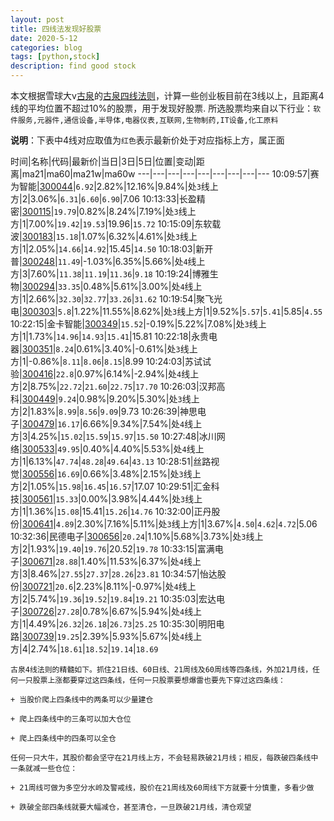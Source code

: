 ```yaml
---
layout: post
title: 四线法发现好股票
date: 2020-5-12
categories: blog
tags: [python,stock]
description: find good stock
---
```



本文根据雪球大v[古泉](https://xueqiu.com/u/7148646888)的[古泉四线法则](https://xueqiu.com/7148646888/130498192)，计算一些创业板目前在3线以上，且距离4线的平均位置不超过10%的股票，用于发现好股票.
所选股票均来自以下行业：`软件服务,元器件,通信设备,半导体,电器仪表,互联网,生物制药,IT设备,化工原料`

**说明**：下表中4线对应取值为`红色`表示最新价处于对应指标上方，属正面


时间|名称|代码|最新价|当日|3日|5日|位置|变动|距离|ma21|ma60|ma21w|ma60w
---|---|---|---|---|---|---|---|---
10:09:57|赛为智能|[300044](https://xueqiu.com/S/SZ300044)|`6.92`|2.82%|12.16%|9.84%|处`3`线上方|2|3.06%|`6.31`|`6.60`|`6.90`|7.06
10:13:33|长盈精密|[300115](https://xueqiu.com/S/SZ300115)|`19.79`|0.82%|8.24%|7.19%|处`3`线上方|1|7.00%|`19.42`|`19.53`|19.96|`15.72`
10:15:09|东软载波|[300183](https://xueqiu.com/S/SZ300183)|`15.18`|1.07%|6.32%|4.61%|处`3`线上方|1|2.05%|`14.66`|`14.92`|15.45|`14.50`
10:18:03|新开普|[300248](https://xueqiu.com/S/SZ300248)|`11.49`|-1.03%|6.35%|5.66%|处`4`线上方|3|7.60%|`11.38`|`11.19`|`11.36`|`9.18`
10:19:24|博雅生物|[300294](https://xueqiu.com/S/SZ300294)|`33.35`|0.48%|5.61%|3.00%|处`4`线上方|1|2.66%|`32.30`|`32.77`|`33.26`|`31.62`
10:19:54|聚飞光电|[300303](https://xueqiu.com/S/SZ300303)|`5.8`|1.22%|11.55%|8.62%|处`3`线上方|1|9.52%|`5.57`|`5.41`|5.85|`4.55`
10:22:15|金卡智能|[300349](https://xueqiu.com/S/SZ300349)|`15.52`|-0.19%|5.22%|7.08%|处`3`线上方|1|1.73%|`14.96`|`14.93`|`15.41`|15.81
10:22:18|永贵电器|[300351](https://xueqiu.com/S/SZ300351)|`8.24`|0.61%|3.40%|-0.61%|处`3`线上方|1|-0.86%|`8.11`|`8.06`|`8.15`|8.99
10:24:03|苏试试验|[300416](https://xueqiu.com/S/SZ300416)|`22.8`|0.97%|6.14%|-2.94%|处`4`线上方|2|8.75%|`22.72`|`21.60`|`22.75`|`17.70`
10:26:03|汉邦高科|[300449](https://xueqiu.com/S/SZ300449)|`9.24`|0.98%|9.20%|5.30%|处`3`线上方|2|1.83%|`8.99`|`8.56`|`9.09`|9.73
10:26:39|神思电子|[300479](https://xueqiu.com/S/SZ300479)|`16.17`|6.66%|9.34%|7.54%|处`4`线上方|3|4.25%|`15.02`|`15.59`|`15.97`|`15.50`
10:27:48|冰川网络|[300533](https://xueqiu.com/S/SZ300533)|`49.95`|0.40%|4.40%|5.53%|处`4`线上方|1|6.13%|`47.74`|`48.28`|`49.64`|`43.13`
10:28:51|丝路视觉|[300556](https://xueqiu.com/S/SZ300556)|`16.69`|0.66%|3.48%|2.15%|处`3`线上方|2|1.05%|`15.98`|`16.45`|`16.57`|17.07
10:29:51|汇金科技|[300561](https://xueqiu.com/S/SZ300561)|`15.33`|0.00%|3.98%|4.44%|处`3`线上方|1|1.36%|`15.08`|15.41|`15.26`|`14.76`
10:32:00|正丹股份|[300641](https://xueqiu.com/S/SZ300641)|`4.89`|2.30%|7.16%|5.11%|处`3`线上方|1|3.67%|`4.50`|`4.62`|`4.72`|5.06
10:32:36|民德电子|[300656](https://xueqiu.com/S/SZ300656)|`20.24`|1.10%|5.68%|3.73%|处`3`线上方|2|1.93%|`19.40`|`19.76`|20.52|`19.78`
10:33:15|富满电子|[300671](https://xueqiu.com/S/SZ300671)|`28.88`|1.40%|11.53%|6.37%|处`4`线上方|3|8.46%|`27.55`|`27.37`|`28.26`|`23.81`
10:34:57|怡达股份|[300721](https://xueqiu.com/S/SZ300721)|`20.6`|2.23%|8.11%|-0.97%|处`4`线上方|2|5.74%|`19.36`|`19.52`|`19.84`|`19.21`
10:35:03|宏达电子|[300726](https://xueqiu.com/S/SZ300726)|`27.28`|0.78%|6.67%|5.94%|处`4`线上方|1|4.49%|`26.32`|`26.18`|`26.73`|`25.25`
10:35:30|明阳电路|[300739](https://xueqiu.com/S/SZ300739)|`19.25`|2.39%|5.93%|5.67%|处`4`线上方|4|2.74%|`18.61`|`18.52`|`19.14`|`18.69`

```
古泉4线法则的精髓如下。抓住21日线、60日线、21周线及60周线等四条线，外加21月线，任何一只股票上涨都要穿过这四条线，任何一只股票要想爆雷也要先下穿过这四条线：

+ 当股价爬上四条线中的两条可以少量建仓

+ 爬上四条线中的三条可以加大仓位

+ 爬上四条线中的四条可以全仓

任何一只大牛，其股价都会坚守在21月线上方，不会轻易跌破21月线；相反，每跌破四条线中一条就减一些仓位：

+ 21周线可做为多空分水岭及警戒线，股价在21周线及60周线下方就要十分慎重，多看少做

+ 跌破全部四条线就要大幅减仓，甚至清仓，一旦跌破21月线，清仓观望
```